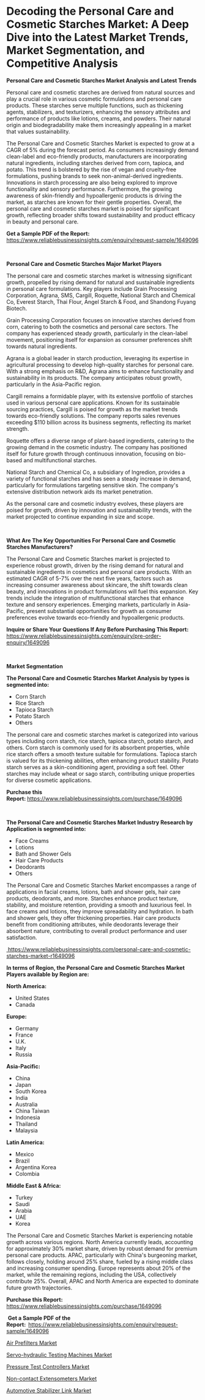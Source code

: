 <p><h1>Decoding the Personal Care and Cosmetic Starches Market: A Deep Dive into the Latest Market Trends, Market Segmentation, and Competitive Analysis</h1></p><p><strong>Personal Care and Cosmetic Starches Market Analysis and Latest Trends</strong></p>
<p><p>Personal care and cosmetic starches are derived from natural sources and play a crucial role in various cosmetic formulations and personal care products. These starches serve multiple functions, such as thickening agents, stabilizers, and texturizers, enhancing the sensory attributes and performance of products like lotions, creams, and powders. Their natural origin and biodegradability make them increasingly appealing in a market that values sustainability.</p><p>The Personal Care and Cosmetic Starches Market is expected to grow at a CAGR of 5% during the forecast period. As consumers increasingly demand clean-label and eco-friendly products, manufacturers are incorporating natural ingredients, including starches derived from corn, tapioca, and potato. This trend is bolstered by the rise of vegan and cruelty-free formulations, pushing brands to seek non-animal-derived ingredients. Innovations in starch processing are also being explored to improve functionality and sensory performance. Furthermore, the growing awareness of skin-friendly and hypoallergenic products is driving the market, as starches are known for their gentle properties. Overall, the personal care and cosmetic starches market is poised for significant growth, reflecting broader shifts toward sustainability and product efficacy in beauty and personal care.</p></p>
<p><strong>Get a Sample PDF of the Report:&nbsp;</strong> <a href="https://www.reliablebusinessinsights.com/enquiry/request-sample/1649096?utm_campaign=1611&utm_medium=2&utm_source=Github&utm_content=ia&utm_term=15102024&utm_id=personal-care-and-cosmetic-starches">https://www.reliablebusinessinsights.com/enquiry/request-sample/1649096</a></p>
<p>&nbsp;</p>
<p><strong>Personal Care and Cosmetic Starches Major Market Players</strong></p>
<p><p>The personal care and cosmetic starches market is witnessing significant growth, propelled by rising demand for natural and sustainable ingredients in personal care formulations. Key players include Grain Processing Corporation, Agrana, SMS, Cargill, Roquette, National Starch and Chemical Co, Everest Starch, Thai Flour, Angel Starch & Food, and Shandong Fuyang Biotech.</p><p>Grain Processing Corporation focuses on innovative starches derived from corn, catering to both the cosmetics and personal care sectors. The company has experienced steady growth, particularly in the clean-label movement, positioning itself for expansion as consumer preferences shift towards natural ingredients.</p><p>Agrana is a global leader in starch production, leveraging its expertise in agricultural processing to develop high-quality starches for personal care. With a strong emphasis on R&D, Agrana aims to enhance functionality and sustainability in its products. The company anticipates robust growth, particularly in the Asia-Pacific region.</p><p>Cargill remains a formidable player, with its extensive portfolio of starches used in various personal care applications. Known for its sustainable sourcing practices, Cargill is poised for growth as the market trends towards eco-friendly solutions. The company reports sales revenues exceeding $110 billion across its business segments, reflecting its market strength.</p><p>Roquette offers a diverse range of plant-based ingredients, catering to the growing demand in the cosmetic industry. The company has positioned itself for future growth through continuous innovation, focusing on bio-based and multifunctional starches.</p><p>National Starch and Chemical Co, a subsidiary of Ingredion, provides a variety of functional starches and has seen a steady increase in demand, particularly for formulations targeting sensitive skin. The company's extensive distribution network aids its market penetration.</p><p>As the personal care and cosmetic industry evolves, these players are poised for growth, driven by innovation and sustainability trends, with the market projected to continue expanding in size and scope.</p></p>
<p>&nbsp;</p>
<p><strong>What Are The Key Opportunities For Personal Care and Cosmetic Starches Manufacturers?</strong></p>
<p><p>The Personal Care and Cosmetic Starches market is projected to experience robust growth, driven by the rising demand for natural and sustainable ingredients in cosmetics and personal care products. With an estimated CAGR of 5-7% over the next five years, factors such as increasing consumer awareness about skincare, the shift towards clean beauty, and innovations in product formulations will fuel this expansion. Key trends include the integration of multifunctional starches that enhance texture and sensory experiences. Emerging markets, particularly in Asia-Pacific, present substantial opportunities for growth as consumer preferences evolve towards eco-friendly and hypoallergenic products.</p></p>
<p><strong>Inquire or Share Your Questions If Any Before Purchasing This Report:</strong> <a href="https://www.reliablebusinessinsights.com/enquiry/pre-order-enquiry/1649096?utm_campaign=1611&utm_medium=2&utm_source=Github&utm_content=ia&utm_term=15102024&utm_id=personal-care-and-cosmetic-starches">https://www.reliablebusinessinsights.com/enquiry/pre-order-enquiry/1649096</a></p>
<p>&nbsp;</p>
<p><strong>Market Segmentation</strong></p>
<p><strong>The Personal Care and Cosmetic Starches Market Analysis by types is segmented into:</strong></p>
<p><ul><li>Corn Starch</li><li>Rice Starch</li><li>Tapioca Starch</li><li>Potato Starch</li><li>Others</li></ul></p>
<p><p>The personal care and cosmetic starches market is categorized into various types including corn starch, rice starch, tapioca starch, potato starch, and others. Corn starch is commonly used for its absorbent properties, while rice starch offers a smooth texture suitable for formulations. Tapioca starch is valued for its thickening abilities, often enhancing product stability. Potato starch serves as a skin-conditioning agent, providing a soft feel. Other starches may include wheat or sago starch, contributing unique properties for diverse cosmetic applications.</p></p>
<p><strong>Purchase this Report:&nbsp;</strong><a href="https://www.reliablebusinessinsights.com/purchase/1649096?utm_campaign=1611&utm_medium=2&utm_source=Github&utm_content=ia&utm_term=15102024&utm_id=personal-care-and-cosmetic-starches">https://www.reliablebusinessinsights.com/purchase/1649096</a></p>
<p>&nbsp;</p>
<p><strong>The Personal Care and Cosmetic Starches Market Industry Research by Application is segmented into:</strong></p>
<p><ul><li>Face Creams</li><li>Lotions</li><li>Bath and Shower Gels</li><li>Hair Care Products</li><li>Deodorants</li><li>Others</li></ul></p>
<p><p>The Personal Care and Cosmetic Starches Market encompasses a range of applications in facial creams, lotions, bath and shower gels, hair care products, deodorants, and more. Starches enhance product texture, stability, and moisture retention, providing a smooth and luxurious feel. In face creams and lotions, they improve spreadability and hydration. In bath and shower gels, they offer thickening properties. Hair care products benefit from conditioning attributes, while deodorants leverage their absorbent nature, contributing to overall product performance and user satisfaction.</p></p>
<p><a href="https://www.reliablebusinessinsights.com/personal-care-and-cosmetic-starches-market-r1649096?utm_campaign=1611&utm_medium=2&utm_source=Github&utm_content=ia&utm_term=15102024&utm_id=personal-care-and-cosmetic-starches">&nbsp;https://www.reliablebusinessinsights.com/personal-care-and-cosmetic-starches-market-r1649096</a></p>
<p><strong>In terms of Region, the Personal Care and Cosmetic Starches Market Players available by Region are:</strong></p>
<p>
    <p> <strong> North America: </strong>
        <ul>
            <li>United States</li>
            <li>Canada</li>
        </ul>
        </p> 
    <p> <strong> Europe: </strong>
        <ul>
            <li>Germany</li>
            <li>France</li>
            <li>U.K.</li>
            <li>Italy</li>
            <li>Russia</li>
        </ul>
        </p> 
    <p> <strong> Asia-Pacific: </strong>
        <ul>
            <li>China</li>
            <li>Japan</li>
            <li>South Korea</li>
            <li>India</li>
            <li>Australia</li>
            <li>China Taiwan</li>
            <li>Indonesia</li>
            <li>Thailand</li>
            <li>Malaysia</li>
        </ul>
        </p> 
    <p> <strong> Latin America: </strong>
        <ul>
            <li>Mexico</li>
            <li>Brazil</li>
            <li>Argentina Korea</li>
            <li>Colombia</li>
        </ul>
        </p> 
    <p> <strong> Middle East & Africa: </strong>
        <ul>
            <li>Turkey</li>
            <li>Saudi</li>
            <li>Arabia</li>
            <li>UAE</li>
            <li>Korea</li>
        </ul>
    </p>
    </p>
<p><p>The Personal Care and Cosmetic Starches Market is experiencing notable growth across various regions. North America currently leads, accounting for approximately 30% market share, driven by robust demand for premium personal care products. APAC, particularly with China's burgeoning market, follows closely, holding around 25% share, fueled by a rising middle class and increasing consumer spending. Europe represents about 20% of the market, while the remaining regions, including the USA, collectively contribute 25%. Overall, APAC and North America are expected to dominate future growth trajectories.</p></p>
<p><strong>Purchase this Report: </strong><a href="https://www.reliablebusinessinsights.com/purchase/1649096?utm_campaign=1611&utm_medium=2&utm_source=Github&utm_content=ia&utm_term=15102024&utm_id=personal-care-and-cosmetic-starches">https://www.reliablebusinessinsights.com/purchase/1649096</a></p>
<p>&nbsp;<strong>Get a Sample PDF of the Report:&nbsp;&nbsp;</strong><a href="https://www.reliablebusinessinsights.com/enquiry/request-sample/1649096?utm_campaign=1611&utm_medium=2&utm_source=Github&utm_content=ia&utm_term=15102024&utm_id=personal-care-and-cosmetic-starches">https://www.reliablebusinessinsights.com/enquiry/request-sample/1649096</a></p>
<p><strong></strong></p>
<p><p><a href="https://www.linkedin.com/pulse/air-prefilters-market-trends-growth-outlook-2024-2031-kavze?trk=public_post_embed_feed-article-content&utm_campaign=1611&utm_medium=2&utm_source=Github&utm_content=ia&utm_term=15102024&utm_id=personal-care-and-cosmetic-starches">Air Prefilters Market</a></p><p><a href="https://www.linkedin.com/pulse/trends-global-servo-hydraulic-testing-machines-market-forecast-jwcpe?utm_campaign=1611&utm_medium=2&utm_source=Github&utm_content=ia&utm_term=15102024&utm_id=personal-care-and-cosmetic-starches">Servo-hydraulic Testing Machines Market</a></p><p><a href="https://www.linkedin.com/pulse/pressure-test-controllers-market-drivers-challenges-forecast-gtjre?trk=public_post_embed_feed-article-content&utm_campaign=1611&utm_medium=2&utm_source=Github&utm_content=ia&utm_term=15102024&utm_id=personal-care-and-cosmetic-starches">Pressure Test Controllers Market</a></p><p><a href="https://www.linkedin.com/pulse/emerging-trends-non-contact-extensometers-market-detailed-h1dpe?trk=public_post_embed_feed-article-content&utm_campaign=1611&utm_medium=2&utm_source=Github&utm_content=ia&utm_term=15102024&utm_id=personal-care-and-cosmetic-starches">Non-contact Extensometers Market</a></p><p><a href="https://www.linkedin.com/pulse/automotive-stabilizer-link-market-maturity-analysis-zen5e?trk=public_post_embed_feed-article-content&utm_campaign=1611&utm_medium=2&utm_source=Github&utm_content=ia&utm_term=15102024&utm_id=personal-care-and-cosmetic-starches">Automotive Stabilizer Link Market</a></p></p>